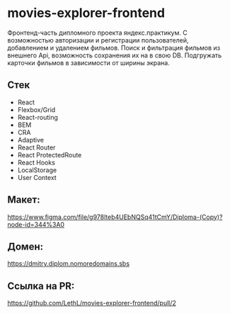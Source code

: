 # movies-explorer-frontend
Фронтенд-часть дипломного проекта яндекс.практикум. С возможностью авторизации и регистрации пользователей, добавлением и удалением фильмов. Поиск и фильтрация фильмов из внешнего Api, возможность сохранения их на в свою DB. Подгружать карточки фильмов в зависимости от ширины экрана.

## Стек
* React
* Flexbox/Grid
* React-routing
* BEM
* CRA
* Adaptive
* React Router
* React ProtectedRoute
* React Hooks 
* LocalStorage
* User Context

## Макет:
https://www.figma.com/file/g978lteb4UEbNQSq41tCmY/Diploma-(Copy)?node-id=344%3A0

## Домен:
https://dmitry.diplom.nomoredomains.sbs

## Ссылка на PR:
https://github.com/LethL/movies-explorer-frontend/pull/2